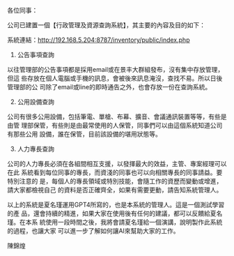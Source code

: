 各位同事：



公司已建置一個【行政管理及資源查詢系統】，其主要的內容及目的如下：



系統連結：http://192.168.5.204:8787/inventory/public/index.php



1. 公告事項查詢

以往管理部的公告事項都是採用email或在景丰大群組發布，沒有集中存放管理，但這
些存放在個人電腦或手機的訊息，會被後來訊息淹沒，查找不易。所以日後管理部的公
司除了email或line的即時通告之外，也會存放一份在查詢系統。

2. 公用設備查詢

公司有很多公用設備，包括筆電、單槍、布幕、擴音、會議通訊裝置等等，有些是由管
理部保管，有些則是由最常使用的人保管，同事們可以由這個系統知道公司有那些公用
設備，誰在保管，目前該設備的堪用狀態等。

3. 人力專長查詢

公司的人力專長必須在各組間相互支援，以發揮最大的效益，主管、專案經理可以在此
系統看到每位同事的專長，而資淺的同事也可以向相關專長的同事請益。要特別注意的
是，每個人的專長領域或特別技能，會隨工作的資歷而變動或增進，請大家都檢視自己
的資料是否正確齊全，如果有需要更動，請告知系統管理人。



以上的系統是夏名瑾運用GPT4所寫的，也是本系統的管理人。這是一個測試學習的產
品，還會持續的精進，如果大家在使用後有任何的建議，都可以反饋給夏名瑾。在本系
統使用一段時間之後，我將會請夏名瑾給一個演講，說明製作此系統的過程，也讓大家
可以進一步了解如何讓AI來幫助大家的工作。



陳錦煌